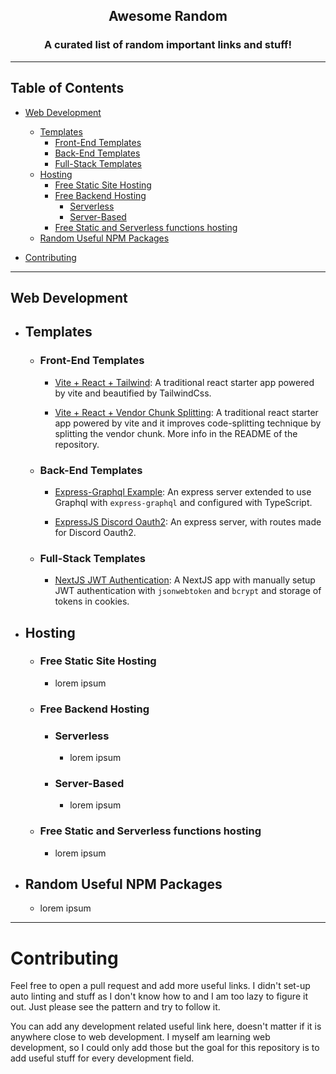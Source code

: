 <h2 align="center">Awesome Random</h2>
<h3 align="center">A curated list of random important links and stuff!</h3>

---

## Table of Contents

- [Web Development](#web-development)

  - [Templates](#templates)
    - [Front-End Templates](#front-end-templates)
    - [Back-End Templates](#back-end-templates)
    - [Full-Stack Templates](#full-stack-templates)
  - [Hosting](#hosting)
    - [Free Static Site Hosting](#free-static-site-hosting)
    - [Free Backend Hosting](#free-backend-hosting)
      - [Serverless](#serverless)
      - [Server-Based](#server-based)
    - [Free Static and Serverless functions hosting](#free-static-and-serverless-functions-hosting)
  - [Random Useful NPM Packages](#random-useful-npm-packages)

- [Contributing](#contributing)

---

## Web Development

- ## Templates

  - ### Front-End Templates

    - [Vite + React + Tailwind](https://github.com/KrishGarg/vite-react-tailwind-jit-template): A traditional react starter app powered by vite and beautified by TailwindCss.

    - [Vite + React + Vendor Chunk Splitting](https://github.com/KrishGarg/vite-react-vendor-split-template): A traditional react starter app powered by vite and it improves code-splitting technique by splitting the vendor chunk. More info in the README of the repository.

  - ### Back-End Templates

    - [Express-Graphql Example](https://github.com/KrishGarg/express-graphql-example): An express server extended to use Graphql with `express-graphql` and configured with TypeScript.

    - [ExpressJS Discord Oauth2](https://github.com/KrishGarg/OAuth2-Discord-ExpressJs): An express server, with routes made for Discord Oauth2.

  - ### Full-Stack Templates
    - [NextJS JWT Authentication](https://github.com/KrishGarg/nextjs-manual-auth): A NextJS app with manually setup JWT authentication with `jsonwebtoken` and `bcrypt` and storage of tokens in cookies.

- ## Hosting

  - ### Free Static Site Hosting

    - lorem ipsum

  - ### Free Backend Hosting

    - ### Serverless
      - lorem ipsum
    - ### Server-Based
      - lorem ipsum

  - ### Free Static and Serverless functions hosting
    - lorem ipsum

- ## Random Useful NPM Packages
  - lorem ipsum

---

# Contributing

Feel free to open a pull request and add more useful links. I didn't set-up auto linting and stuff as I don't know how to and I am too lazy to figure it out. Just please see the pattern and try to follow it.

You can add any development related useful link here, doesn't matter if it is anywhere close to web development. I myself am learning web development, so I could only add those but the goal for this repository is to add useful stuff for every development field.
